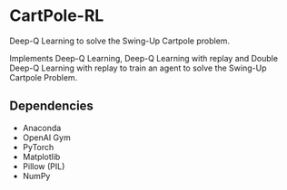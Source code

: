 # CartPole-RL
Deep-Q Learning to solve the Swing-Up Cartpole problem.  
  
Implements Deep-Q Learning, Deep-Q Learning with replay and Double Deep-Q Learning with replay to train an agent to solve the Swing-Up Cartpole Problem.

## Dependencies
- Anaconda
- OpenAI Gym
- PyTorch
- Matplotlib
- Pillow (PIL)
- NumPy